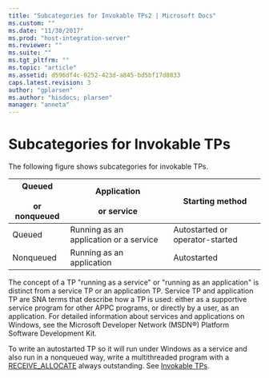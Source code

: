 ```yaml
---
title: "Subcategories for Invokable TPs2 | Microsoft Docs"
ms.custom: ""
ms.date: "11/30/2017"
ms.prod: "host-integration-server"
ms.reviewer: ""
ms.suite: ""
ms.tgt_pltfrm: ""
ms.topic: "article"
ms.assetid: d596df4c-0252-423d-a845-bd5bf17d8033
caps.latest.revision: 3
author: "gplarsen"
ms.author: "hisdocs; plarsen"
manager: "anneta"
---
```

# Subcategories for Invokable TPs
The following figure shows subcategories for invokable TPs.  
  
|Queued<br /><br /> or nonqueued|Application<br /><br /> or service|Starting method|  
|-----------------------------|--------------------------------|---------------------|  
|Queued|Running as an application or a service|Autostarted or operator-started|  
|Nonqueued|Running as an application|Autostarted|  
  
 The concept of a TP "running as a service" or "running as an application" is distinct from a service TP or an application TP. Service TP and application TP are SNA terms that describe how a TP is used: either as a supportive service program for other APPC programs, or directly by a user, as an application. For detailed information about services and applications on Windows, see the Microsoft Developer Network (MSDN®) Platform Software Development Kit.  
  
 To write an autostarted TP so it will run under Windows as a service and also run in a nonqueued way, write a multithreaded program with a [RECEIVE_ALLOCATE](./receive-allocate1.md) always outstanding. See [Invokable TPs](../core/invokable-tps2.md).